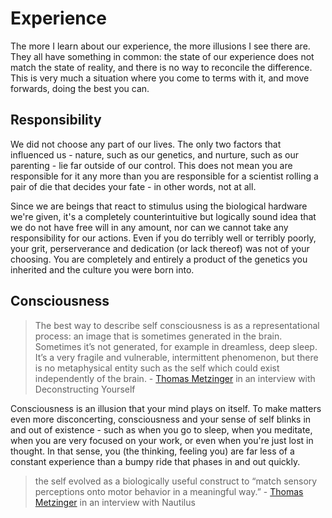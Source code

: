 # Experience

The more I learn about our experience, the more illusions I see there are. They all have something in common: the state of our experience does not match the state of reality, and there is no way to reconcile the difference. This is very much a situation where you come to terms with it, and move forwards, doing the best you can.

## Responsibility

We did not choose any part of our lives. The only two factors that influenced us - nature, such as our genetics, and nurture, such as our parenting - lie far outside of our control. This does not mean you are responsible for it any more than you are responsible for a scientist rolling a pair of die that decides your fate - in other words, not at all.

Since we are beings that react to stimulus using the biological hardware we're given, it's a completely counterintuitive but logically sound idea that we do not have free will in any amount, nor can we cannot take any responsibility for our actions. Even if you do terribly well or terribly poorly, your grit, perserverance and dedication (or lack thereof) was not of your choosing. You are completely and entirely a product of the genetics you inherited and the culture you were born into.

## Consciousness

> The best way to describe self consciousness is as a representational process: an image that is sometimes generated in the brain. Sometimes it’s not generated, for example in dreamless, deep sleep. It’s a very fragile and vulnerable, intermittent phenomenon, but there is no metaphysical entity such as the self which could exist independently of the brain. - [Thomas Metzinger](https://deconstructingyourself.com/what-is-the-self-metzinger.html) in an interview with Deconstructing Yourself

Consciousness is an illusion that your mind plays on itself. To make matters even more disconcerting, consciousness and your sense of self blinks in and out of existence - such as when you go to sleep, when you meditate, when you are very focused on your work, or even when you're just lost in thought. In that sense, you (the thinking, feeling you) are far less of a constant experience than a bumpy ride that phases in and out quickly.

> the self evolved as a biologically useful construct to “match sensory perceptions onto motor behavior in a meaningful way.” - [Thomas Metzinger](http://nautil.us/issue/47/consciousness/you-cant-upload-your-self-into-virtual-reality) in an interview with Nautilus
